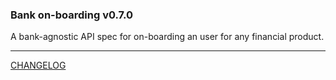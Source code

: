 ### Bank on-boarding v0.7.0
A bank-agnostic API spec for on-boarding an user for any financial product.

---

[CHANGELOG](CHANGELOG.md)
